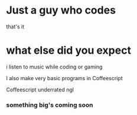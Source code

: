 # Just a guy who codes

that's it

# what else did you expect

i listen to music while coding or gaming

I also make very basic programs in Coffeescript

Coffeescript underrated ngl

### something big's coming soon
